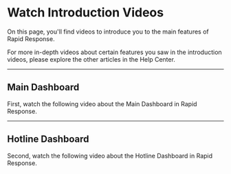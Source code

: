 # Watch Introduction Videos

On this page, you'll find videos to introduce you to the main features of Rapid Response. 

For more in-depth videos about certain features you saw in the introduction videos, please explore the other articles in the Help Center.

***

## Main Dashboard

First, watch the following video about the Main Dashboard in Rapid Response.

***

## Hotline Dashboard

Second, watch the following video about the Hotline Dashboard in Rapid Response. 
